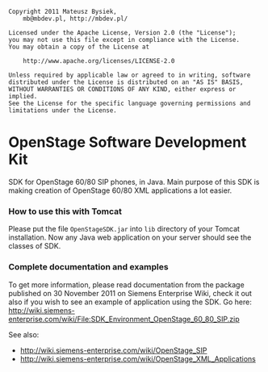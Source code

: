 
    Copyright 2011 Mateusz Bysiek,
        mb@mbdev.pl, http://mbdev.pl/
    
    Licensed under the Apache License, Version 2.0 (the "License");
    you may not use this file except in compliance with the License.
    You may obtain a copy of the License at
    
        http://www.apache.org/licenses/LICENSE-2.0
    
    Unless required by applicable law or agreed to in writing, software
    distributed under the License is distributed on an "AS IS" BASIS,
    WITHOUT WARRANTIES OR CONDITIONS OF ANY KIND, either express or implied.
    See the License for the specific language governing permissions and
    limitations under the License.

OpenStage Software Development Kit
==================================

SDK for OpenStage 60/80 SIP phones, in Java. Main purpose of this SDK is making creation of OpenStage 60/80 XML applications a lot easier.

### How to use this with Tomcat

Please put the file `OpenStageSDK.jar` into `lib` directory of your Tomcat installation. Now any Java web application on your server should see the classes of SDK.

### Complete documentation and examples

To get more information, please read documentation from the package published on 30 November 2011 on Siemens Enterprise Wiki, check it out also if you wish to see an example of application using the SDK. Go here: http://wiki.siemens-enterprise.com/wiki/File:SDK_Environment_OpenStage_60_80_SIP.zip

See also:

* http://wiki.siemens-enterprise.com/wiki/OpenStage_SIP
* http://wiki.siemens-enterprise.com/wiki/OpenStage_XML_Applications
